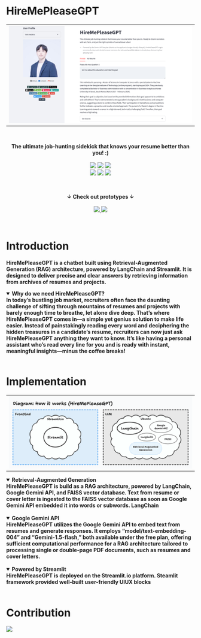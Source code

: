 # HireMePleaseGPT

<table>
  <tr>
    <td style="width:1/2;">
      <img src="./src/banner.png"/>
    </td>
  </tr>
</table>
<br/>

<p align="center">
  <strong>The ultimate job-hunting sidekick that knows your resume better than you! :)</strong>
  <br/>
  <br/>
  <img src="https://img.shields.io/badge/LangChain-1C3C3C?style=flat-square&logo=langchain&logoColor=white"/>
  <img src="https://img.shields.io/badge/LangSmith-1C3C3C?style=flat-square&logo=langchain&logoColor=white"/>
  <img src="https://img.shields.io/badge/Gemini%20API-8E75B2?style=flat-square&logo=googlegemini&logoColor=white"/>
  <br/>
  <img src="https://img.shields.io/badge/streamlit-FF4B4B?style=flat-square&logo=streamlit&logoColor=white"/>
  <img src="https://img.shields.io/badge/Docker-2496ED?style=flat-square&logo=Docker&logoColor=white"/>
  <img src="https://img.shields.io/badge/Jenkins-D24939?style=flat-square&logo=jenkins&logoColor=white"/>
</p>
<br/>

<p align="center">  
  <strong>↓ Check out prototypes ↓<strong>
  <br/>
  <br/>
  <a href='https://hire-me-please-gpt.streamlit.app'>
    <img src="https://img.shields.io/badge/Product-Streamlit-FF4B4B?style=flat-square&logo=streamlit&logoColor=white"/>
  </a>
  <a href='https://colab.research.google.com/drive/13-VZyx3LiYPRS8aw-AcMSBK0Z4--TF2j?usp=sharing'>
    <img src="https://img.shields.io/badge/Tutorial-Google%20Colab-F9AB00?style=flat-square&logo=googlecolab&logoColor=white"/>
  </a>
</p>
<br/>

# Introduction

HireMePleaseGPT is a chatbot built using Retrieval-Augmented Generation (RAG) architecture, powered by LangChain and Streamlit. It is designed to deliver precise and clear answers by retrieving information from archives of resumes and projects.
<br/>

<details open>
 <summary><b>Why do we need HireMePleaseGPT?</b></summary>
In today’s bustling job market, recruiters often face the daunting challenge of sifting through mountains of resumes and projects with barely enough time to breathe, let alone dive deep. That’s where HireMePleaseGPT comes in—a simple yet genius solution to make life easier. Instead of painstakingly reading every word and deciphering the hidden treasures in a candidate’s resume, recruiters can now just ask HireMePleaseGPT anything they want to know. It’s like having a personal assistant who’s read every line for you and is ready with instant, meaningful insights—minus the coffee breaks!
</details>
<br/>

# Implementation

<table>
  <tr>
    <td style="width:1/2;">
      <img src="./src/diagram.png"/>
    </td>
  </tr>
</table>

<details open>
 <summary><b>Retrieval-Augmented Generation</b></summary>
HireMePleaseGPT is build as a RAG architecture, powered by LangChain, Google Gemini API, and FAISS vector database. Text from resume or cover letter is ingested to the FAISS vector database as soon as Google Gemini API embedded it into words or subwords. LangChain 
</details>
<br/>

<details open>
 <summary><b>Google Gemini API</b></summary>
HireMePleaseGPT utilizes the Google Gemini API to embed text from resumes and generate responses. It employs “model/text-embedding-004” and “Gemini-1.5-flash,” both available under the free plan, offering sufficient computational performance for a RAG architecture tailored to processing single or double-page PDF documents, such as resumes and cover letters.
</details>
<br/>

<details open>
  <summary><b>Powered by Streamlit</b></summary>
HireMePleaseGPT is deployed on the Streamlit.io platform. Steamlit framework provided well-built user-friendly UIUX blocks 
</details>
<br/>

# Contribution

<!--
https://contrib.rocks/preview?repo=angular%2Fangular-ja
-->

<a href="https://github.com/ziweek/two-armies-chat-once/graphs/contributors">
    <img src="https://contrib.rocks/image?repo=ziweek/two-armies-chat-once" />
</a>

